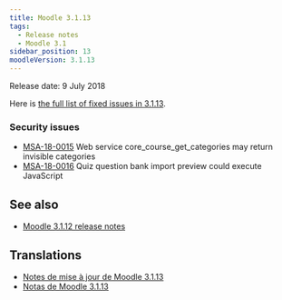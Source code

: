 ```yaml
---
title: Moodle 3.1.13
tags:
  - Release notes
  - Moodle 3.1
sidebar_position: 13
moodleVersion: 3.1.13
---
```


Release date: 9 July 2018

Here is [the full list of fixed issues in 3.1.13](https://tracker.moodle.org/secure/IssueNavigator!executeAdvanced.jspa?jqlQuery=project+%3D+mdl+AND+resolution+%3D+fixed+AND+fixVersion+in+%28%223.1.13%22%29+ORDER+BY+priority+DESC&runQuery=true&clear=true).

### Security issues

- [MSA-18-0015](https://moodle.org/mod/forum/discuss.php?d=373370) Web service core_course_get_categories may return invisible categories
- [MSA-18-0016](https://moodle.org/mod/forum/discuss.php?d=373371) Quiz question bank import preview could execute JavaScript

## See also

- [Moodle 3.1.12 release notes](/general/releases/3.1/3.1.12)

## Translations

- [Notes de mise à jour de Moodle 3.1.13](https://docs.moodle.org/fr/Notes_de_mise_à_jour_de_Moodle_3.1.13)
- [Notas de Moodle 3.1.13](https://docs.moodle.org/es/Notas_de_Moodle_3.1.13)
